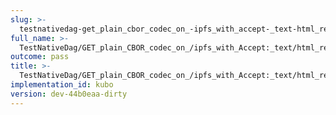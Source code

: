 ```yaml
---
slug: >-
  testnativedag-get_plain_cbor_codec_on_-ipfs_with_accept-_text-html_returns_html_(dag-index-html)-header_content-disposition
full_name: >-
  TestNativeDag/GET_plain_CBOR_codec_on_/ipfs_with_Accept:_text/html_returns_HTML_(dag-index-html)/Header_Content-Disposition
outcome: pass
title: >-
  TestNativeDag/GET_plain_CBOR_codec_on_/ipfs_with_Accept:_text/html_returns_HTML_(dag-index-html)/Header_Content-Disposition
implementation_id: kubo
version: dev-44b0eaa-dirty
---
```


